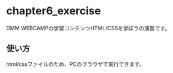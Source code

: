 # chapter6_exercise

DMM WEBCAMPの学習コンテンツHTML/CSSを学ぼうの演習です。

## 使い方

html/cssファイルのため、PCのブラウザで実行できます。
